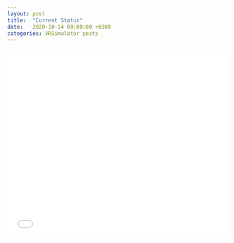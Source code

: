 ```yaml
---
layout: post
title:  "Current Status"
date:   2020-10-14 00:00:00 +0300
categories: VRSimulator posts
---
```


<iframe src="//player.bilibili.com/player.html?aid=927485428&bvid=BV1mK4y1f7FL&cid=245437351" scrolling="no" border="0" frameborder="no" framespacing="0" allowfullscreen="true" style="width: 640px; height: 430px; max-width: 100%"></iframe>
